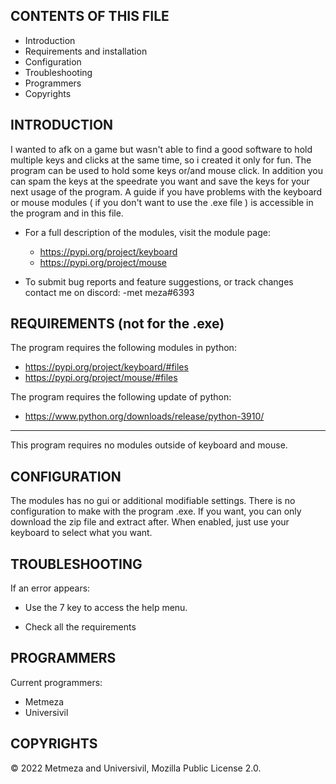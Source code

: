 
CONTENTS OF THIS FILE
---------------------

 * Introduction
 * Requirements and installation
 * Configuration
 * Troubleshooting
 * Programmers
 * Copyrights



INTRODUCTION
------------

I wanted to afk on a game but wasn't able to find a good software to hold multiple keys and clicks at the same time,
so i created it only for fun. 
The program can be used to hold some keys or/and mouse click. In addition you can spam the keys at the speedrate you want and save the keys for your
next usage of the program. A guide if you have problems with the keyboard or mouse modules ( if you don't want to use the .exe file ) is accessible in
the program and in this file.

 * For a full description of the modules, visit the module page:
   * https://pypi.org/project/keyboard
   * https://pypi.org/project/mouse

 * To submit bug reports and feature suggestions, or track changes contact me on discord:
   -met meza#6393



REQUIREMENTS (not for the .exe)
------------

The program requires the following modules in python:

 * https://pypi.org/project/keyboard/#files
 * https://pypi.org/project/mouse/#files

The program requires the following update of python:
 * https://www.python.org/downloads/release/python-3910/

------------

This program requires no modules outside of keyboard and mouse.



CONFIGURATION
-------------

The modules has no gui or additional modifiable settings. There is no configuration to make with the program .exe. 
If you want, you can only download the zip file and extract after.
When enabled, just use your keyboard to select what you want.



TROUBLESHOOTING
---------------

If an error appears:

   - Use the 7 key to access the help menu.

   - Check all the requirements



PROGRAMMERS
-----------

Current programmers:
 * Metmeza
 * Universivil



COPYRIGHTS
-----------

© 2022 Metmeza and Universivil, Mozilla Public License 2.0.
